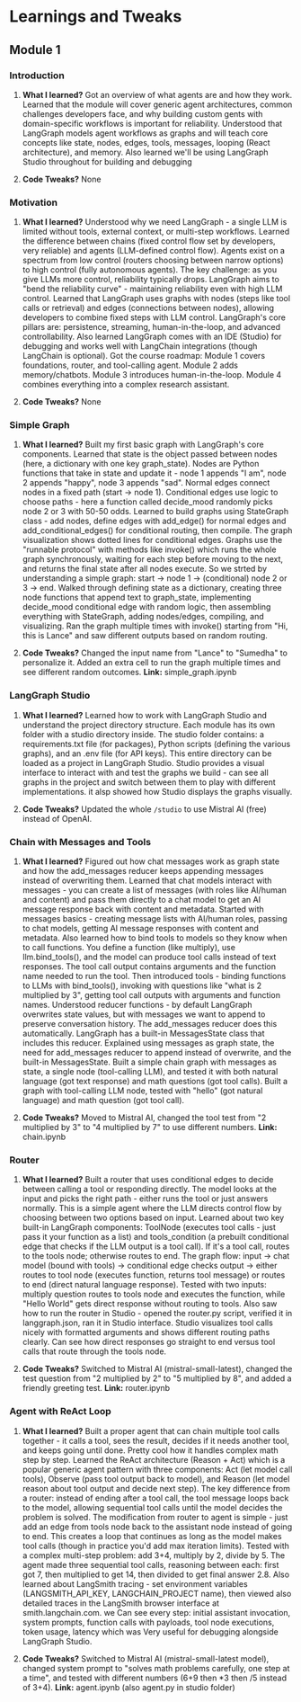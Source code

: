 # Learnings and Tweaks

## Module 1

### Introduction

1. **What I learned?** Got an overview of what agents are and how they work. Learned that the module will cover generic agent architectures, common challenges developers face, and why building custom gents with domain-specific workflows is important for reliability. Understood that LangGraph models agent workflows as graphs and will teach core concepts like state, nodes, edges, tools, messages, looping (React architecture), and memory. Also learned we'll be using LangGraph Studio throughout for building and debugging

2. **Code Tweaks?** None

### Motivation

1. **What I learned?** Understood why we need LangGraph - a single LLM is limited without tools, external context, or multi-step workflows. Learned the difference between chains (fixed control flow set by developers, very reliable) and agents (LLM-defined control flow). Agents exist on a spectrum from low control (routers choosing between narrow options) to high control (fully autonomous agents). The key challenge: as you give LLMs more control, reliability typically drops. LangGraph aims to "bend the reliability curve" - maintaining reliability even with high LLM control.
Learned that LangGraph uses graphs with nodes (steps like tool calls or retrieval) and edges (connections between nodes), allowing developers to combine fixed steps with LLM control. LangGraph's core pillars are: persistence, streaming, human-in-the-loop, and advanced controllability. Also learned LangGraph comes with an IDE (Studio) for debugging and works well with LangChain integrations (though LangChain is optional).
Got the course roadmap: Module 1 covers foundations, router, and tool-calling agent. Module 2 adds memory/chatbots. Module 3 introduces human-in-the-loop. Module 4 combines everything into a complex research assistant.

2. **Code Tweaks?** None

### Simple Graph

1. **What I learned?** Built my first basic graph with LangGraph's core components. Learned that state is the object passed between nodes (here, a dictionary with one key graph_state). Nodes are Python functions that take in state and update it - node 1 appends "I am", node 2 appends "happy", node 3 appends "sad". Normal edges connect nodes in a fixed path (start → node 1). Conditional edges use logic to choose paths - here a function called decide_mood randomly picks node 2 or 3 with 50-50 odds.
Learned to build graphs using StateGraph class - add nodes, define edges with add_edge() for normal edges and add_conditional_edges() for conditional routing, then compile. The graph visualization shows dotted lines for conditional edges. Graphs use the "runnable protocol" with methods like invoke() which runs the whole graph synchronously, waiting for each step before moving to the next, and returns the final state after all nodes execute.
So we strted by understanding a simple graph: start → node 1 → (conditional) node 2 or 3 → end. Walked through defining state as a dictionary, creating three node functions that append text to graph_state, implementing decide_mood conditional edge with random logic, then assembling everything with StateGraph, adding nodes/edges, compiling, and visualizing. Ran the graph multiple times with invoke() starting from "Hi, this is Lance" and saw different outputs based on random routing.

2. **Code Tweaks?** Changed the input name from "Lance" to "Sumedha" to personalize it. Added an extra cell to run the graph multiple times and see different random outcomes.
**Link:** simple_graph.ipynb

### LangGraph Studio

1. **What I learned?** Learned how to work with LangGraph Studio and understand the project directory structure. Each module has its own folder with a studio directory inside. The studio folder contains: a requirements.txt file (for packages), Python scripts (defining the various graphs), and an .env file (for API keys). This entire directory can be loaded as a project in LangGraph Studio. Studio provides a visual interface to interact with and test the graphs we build - can see all graphs in the project and switch between them to play with different implementations.
it alsp showed how Studio displays the graphs visually.

2. **Code Tweaks?** Updated the whole `/studio` to use Mistral AI (free) instead of OpenAI.


### Chain with Messages and Tools

1. **What I learned?** Figured out how chat messages work as graph state and how the add_messages reducer keeps appending messages instead of overwriting them. Learned that chat models interact with messages - you can create a list of messages (with roles like AI/human and content) and pass them directly to a chat model to get an AI message response back with content and metadata. Started with messages basics - creating message lists with AI/human roles, passing to chat models, getting AI message responses with content and metadata.
Also learned how to bind tools to models so they know when to call functions. You define a function (like multiply), use llm.bind_tools(), and the model can produce tool calls instead of text responses. The tool call output contains arguments and the function name needed to run the tool. Then introduced tools - binding functions to LLMs with bind_tools(), invoking with questions like "what is 2 multiplied by 3", getting tool call outputs with arguments and function names.
Understood reducer functions - by default LangGraph overwrites state values, but with messages we want to append to preserve conversation history. The add_messages reducer does this automatically. LangGraph has a built-in MessagesState class that includes this reducer. Explained using messages as graph state, the need for add_messages reducer to append instead of overwrite, and the built-in MessagesState. Built a simple chain graph with messages as state, a single node (tool-calling LLM), and tested it with both natural language (got text response) and math questions (got tool calls). Built a graph with tool-calling LLM node, tested with "hello" (got natural language) and math question (got tool call).

2. **Code Tweaks?** Moved to Mistral AI, changed the tool test from "2 multiplied by 3" to "4 multiplied by 7" to use different numbers.
**Link:** chain.ipynb


### Router

1. **What I learned?** Built a router that uses conditional edges to decide between calling a tool or responding directly. The model looks at the input and picks the right path - either runs the tool or just answers normally. This is a simple agent where the LLM directs control flow by choosing between two options based on input.
Learned about two key built-in LangGraph components: ToolNode (executes tool calls - just pass it your function as a list) and tools_condition (a prebuilt conditional edge that checks if the LLM output is a tool call). If it's a tool call, routes to the tools node; otherwise routes to end. The graph flow: input → chat model (bound with tools) → conditional edge checks output → either routes to tool node (executes function, returns tool message) or routes to end (direct natural language response).
Tested with two inputs: multiply question routes to tools node and executes the function, while "Hello World" gets direct response without routing to tools. Also saw how to run the router in Studio - opened the router.py script, verified it in langgraph.json, ran it in Studio interface. Studio visualizes tool calls nicely with formatted arguments and shows different routing paths clearly. Can see how direct responses go straight to end versus tool calls that route through the tools node.

2. **Code Tweaks?** Switched to Mistral AI (mistral-small-latest), changed the test question from "2 multiplied by 2" to "5 multiplied by 8", and added a friendly greeting test.
**Link:** router.ipynb


### Agent with ReAct Loop

1. **What I learned?** Built a proper agent that can chain multiple tool calls together - it calls a tool, sees the result, decides if it needs another tool, and keeps going until done. Pretty cool how it handles complex math step by step. Learned the ReAct architecture (Reason + Act) which is a popular generic agent pattern with three components: Act (let model call tools), Observe (pass tool output back to model), and Reason (let model reason about tool output and decide next step). The key difference from a router: instead of ending after a tool call, the tool message loops back to the model, allowing sequential tool calls until the model decides the problem is solved.
The modification from router to agent is simple - just add an edge from tools node back to the assistant node instead of going to end. This creates a loop that continues as long as the model makes tool calls (though in practice you'd add max iteration limits). Tested with a complex multi-step problem: add 3+4, multiply by 2, divide by 5. The agent made three sequential tool calls, reasoning between each: first got 7, then multiplied to get 14, then divided to get final answer 2.8.
Also learned about LangSmith tracing - set environment variables (LANGSMITH_API_KEY, LANGCHAIN_PROJECT name), then viewed also detailed traces in the LangSmith browser interface at smith.langchain.com. we Can see every step: initial assistant invocation, system prompts, function calls with payloads, tool node executions, token usage, latency which was Very useful for debugging alongside LangGraph Studio.

2. **Code Tweaks?** Switched to Mistral AI (mistral-small-latest model), changed system prompt to "solves math problems carefully, one step at a time", and tested with different numbers (6+9 then *3 then /5 instead of 3+4).
**Link:** agent.ipynb (also agent.py in studio folder)
